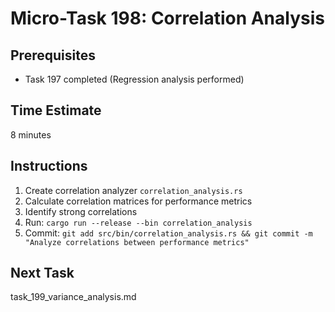 # Micro-Task 198: Correlation Analysis

## Prerequisites
- Task 197 completed (Regression analysis performed)

## Time Estimate
8 minutes

## Instructions
1. Create correlation analyzer `correlation_analysis.rs`
2. Calculate correlation matrices for performance metrics
3. Identify strong correlations
4. Run: `cargo run --release --bin correlation_analysis`
5. Commit: `git add src/bin/correlation_analysis.rs && git commit -m "Analyze correlations between performance metrics"`

## Next Task
task_199_variance_analysis.md